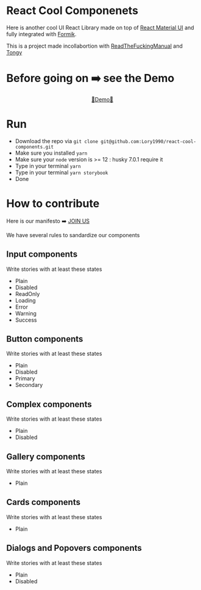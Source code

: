 # React Cool Componenets

Here is another cool UI React Library made on top of [React Material UI](https://material-ui.com) and fully integrated with [Formik](https://formik.org).

This is a project made incollabortion with [ReadTheFuckingManual](https://readthefmanual.it) and [Tongy](https://www.tongy.it/)

# Before going on ➡️ see the Demo

<div align='center'>
    <a href='https://lory1990.github.io/react-cool-components/'>🚀Demo🚀</a>
</div>

# Run

-   Download the repo via `git clone git@github.com:Lory1990/react-cool-components.git`
-   Make sure you installed `yarn`
-   Make sure your `node` version is >= 12 : husky 7.0.1 require it
-   Type in your terminal `yarn`
-   Type in your terminal `yarn storybook`
-   Done

# How to contribute

Here is our manifesto ➡️ [JOIN US](./JOIN_US.md)

We have several rules to sandardize our components

## Input components

Write stories with at least these states

-   Plain
-   Disabled
-   ReadOnly
-   Loading
-   Error
-   Warning
-   Success

## Button components

Write stories with at least these states

-   Plain
-   Disabled
-   Primary
-   Secondary

## Complex components

Write stories with at least these states

-   Plain
-   Disabled

## Gallery components

Write stories with at least these states

-   Plain

## Cards components

Write stories with at least these states

-   Plain

## Dialogs and Popovers components

Write stories with at least these states

-   Plain
-   Disabled
